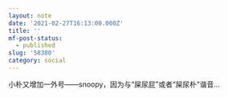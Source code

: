 ```yaml
---
layout: note
date: '2021-02-27T16:13:00.000Z'
title: ''
mf-post-status:
  - published
slug: '58380'
category: social
---
```

小朴又增加一外号——snoopy，因为与“屎尿屁”或者“屎尿朴”谐音…
